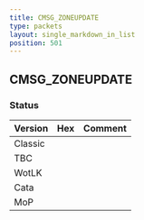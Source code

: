 ```yaml
---
title: CMSG_ZONEUPDATE
type: packets
layout: single_markdown_in_list
position: 501
---
```


## CMSG_ZONEUPDATE

### Status

Version | Hex | Comment
---------- | ---------- | ---------- 
Classic |  |  
TBC |  |  
WotLK |  |  
Cata |  |  
MoP |  |  